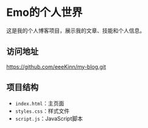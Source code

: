 # Emo的个人世界

这是我的个人博客项目，展示我的文章、技能和个人信息。

## 访问地址
https://github.com/eeeKinn/my-blog.git

## 项目结构
- `index.html`：主页面
- `styles.css`：样式文件
- `script.js`：JavaScript脚本

